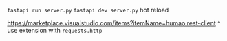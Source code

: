`fastapi run server.py`
`fastapi dev server.py` hot reload

https://marketplace.visualstudio.com/items?itemName=humao.rest-client
^ use extension with `requests.http`